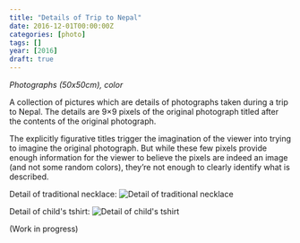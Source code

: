 ```yaml
---
title: "Details of Trip to Nepal"
date: 2016-12-01T00:00:00Z
categories: [photo]
tags: []
year: [2016]
draft: true
---
```


_Photographs (50x50cm), color_

A collection of pictures which are details of photographs taken during a trip to Nepal. The details are 9×9 pixels of the original photograph titled after the contents of the original photograph.
<!--more-->

The explicitly figurative titles trigger the imagination of the viewer into trying to imagine the original photograph. But while these few pixels provide enough information for the viewer to believe the pixels are indeed an image (and not some random colors), they’re not enough to clearly identify what is described.

Detail of traditional necklace:
![Detail of traditional necklace][1]

Detail of child's tshirt:
![Detail of child's tshirt][2]

(Work in progress)

[1]: images/maeefilho.png
[2]: images/t-shirt.png
